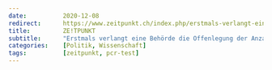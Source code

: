 ```yaml
---
date:          2020-12-08
redirect:      https://www.zeitpunkt.ch/index.php/erstmals-verlangt-eine-behoerde-die-offenlegung-der-anzahl-zyklen-beim-pcr-test
title:         ZE!TPUNKT
subtitle:      "Erstmals verlangt eine Behörde die Offenlegung der Anzahl Zyklen beim PCR-Test"
categories:    [Politik, Wissenschaft]
tags:          [zeitpunkt, pcr-test]
---
```

